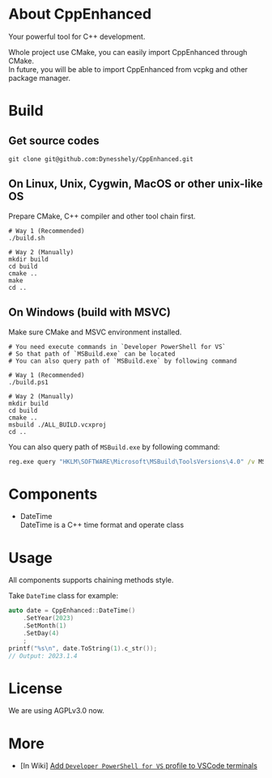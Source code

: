 # About CppEnhanced

Your powerful tool for C++ development.

Whole project use CMake, you can easily import CppEnhanced through CMake.  
In future, you will be able to import CppEnhanced from vcpkg and other package manager.

# Build

## Get source codes

```shell
git clone git@github.com:Dynesshely/CppEnhanced.git
```

## On Linux, Unix, Cygwin, MacOS or other unix-like OS

Prepare CMake, C++ compiler and other tool chain first.

```shell
# Way 1 (Recommended)
./build.sh

# Way 2 (Manually)
mkdir build
cd build
cmake ..
make
cd ..
```

## On Windows (build with MSVC)

Make sure CMake and MSVC environment installed.

```shell
# You need execute commands in `Developer PowerShell for VS`
# So that path of `MSBuild.exe` can be located
# You can also query path of `MSBuild.exe` by following command

# Way 1 (Recommended)
./build.ps1

# Way 2 (Manually)
mkdir build
cd build
cmake ..
msbuild ./ALL_BUILD.vcxproj
cd ..
```

You can also query path of `MSBuild.exe` by following command:
```cmd
reg.exe query "HKLM\SOFTWARE\Microsoft\MSBuild\ToolsVersions\4.0" /v MSBuildToolsPath
```

# Components

- DateTime  
  DateTime is a C++ time format and operate class

# Usage

All components supports chaining methods style.

Take `DateTime` class for example:

```cpp
auto date = CppEnhanced::DateTime()
    .SetYear(2023)
    .SetMonth(1)
    .SetDay(4)
    ;
printf("%s\n", date.ToString(1).c_str());
// Output: 2023.1.4
```

# License

We are using AGPLv3.0 now.

# More

- [In Wiki] [Add `Developer PowerShell for VS` profile to VSCode terminals](https://github.com/Dynesshely/CppEnhanced/wiki/Add-%60Developer-PowerShell-for-VS%60-info-your-VSCode)



